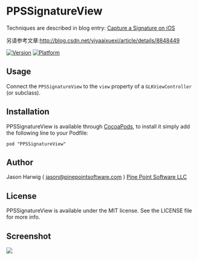 # PPSSignatureView

Techniques are described in blog entry: [Capture a Signature on iOS](https://www.altamiracorp.com/blog/employee-posts/capture-a-signature-on-ios)

另请参考文章:http://blog.csdn.net/yiyaaixuexi/article/details/8848449


[![Version](https://cocoapod-badges.herokuapp.com/v/PPSSignatureView/badge.png)](https://cocoadocs.org/docsets/PPSSignatureView)
[![Platform](https://cocoapod-badges.herokuapp.com/p/PPSSignatureView/badge.png)](https://cocoadocs.org/docsets/PPSSignatureView)

## Usage

Connect the `PPSSignatureView` to the `view` property of a `GLKViewController` (or subclass).


## Installation

PPSSignatureView is available through [CocoaPods](http://cocoapods.org), to install
it simply add the following line to your Podfile:

    pod "PPSSignatureView"

## Author

Jason Harwig ( jason@pinepointsoftware.com )
[Pine Point Software LLC](http://pinepointsoftware.com)

## License

PPSSignatureView is available under the MIT license. See the LICENSE file for more info.

## Screenshot

![](https://raw.githubusercontent.com/jharwig/PPSSignatureView/master/Example/signature-letter-j-opengl.png)
